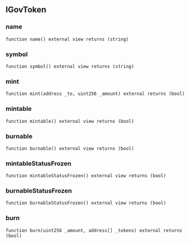 

## IGovToken

### name

```solidity
function name() external view returns (string)
```

### symbol

```solidity
function symbol() external view returns (string)
```

### mint

```solidity
function mint(address _to, uint256 _amount) external returns (bool)
```

### mintable

```solidity
function mintable() external view returns (bool)
```

### burnable

```solidity
function burnable() external view returns (bool)
```

### mintableStatusFrozen

```solidity
function mintableStatusFrozen() external view returns (bool)
```

### burnableStatusFrozen

```solidity
function burnableStatusFrozen() external view returns (bool)
```

### burn

```solidity
function burn(uint256 _amount, address[] _tokens) external returns (bool)
```

